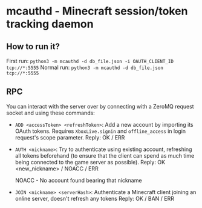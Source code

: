 # mcauthd - Minecraft session/token tracking daemon

## How to run it?
First run: `python3 -m mcauthd -d db_file.json -i OAUTH_CLIENT_ID tcp://*:5555`
Normal run: `python3 -m mcauthd -d db_file.json tcp://*:5555`

## RPC

You can interact with the server over by connecting with a ZeroMQ request socket and using these commands:

- `ADD <accessToken> <refreshToken>`: Add a new account by importing its OAuth tokens. Requires `XboxLive.signin` and `offline_access` in login request's scope parameter.
    Reply: OK / ERR

- `AUTH <nickname>`: Try to authenticate using existing account, refreshing all tokens beforehand (to ensure that the client can spend as much time being connected to the game server as possible).
    Reply: OK <new_nickname> / NOACC / ERR
    
    NOACC - No account found bearing that nickname

- `JOIN <nickname> <serverHash>`: Authenticate a Minecraft client joining an online server, doesn't refresh any tokens
    Reply: OK / BAN / ERR

